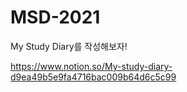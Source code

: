 # MSD-2021
My Study Diary를 작성해보자!

https://www.notion.so/My-study-diary-d9ea49b5e9fa4716bac009b64d6c5c99
